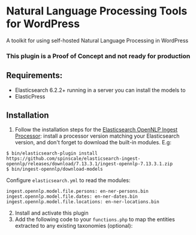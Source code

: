 # Natural Language Processing Tools for WordPress
A toolkit for using self-hosted Natural Language Processing in WordPress

### This plugin is a Proof of Concept and not ready for production

## Requirements:
- Elasticsearch 6.2.2+ running in a server you can install the models to
- ElasticPress

## Installation
1. Follow the installation steps for the [Elasticsearch OpenNLP Ingest Processor](https://github.com/spinscale/elasticsearch-ingest-opennlp): install a processor version matching your Elasticsearch version, and don't forget to download the built-in modules. E.g:

```
$ bin/elasticsearch-plugin install https://github.com/spinscale/elasticsearch-ingest-opennlp/releases/download/7.13.3.1/ingest-opennlp-7.13.3.1.zip
$ bin/ingest-opennlp/download-models
```

Configure `elasticsearch.yml` to read the modules:
```
ingest.opennlp.model.file.persons: en-ner-persons.bin
ingest.opennlp.model.file.dates: en-ner-dates.bin
ingest.opennlp.model.file.locations: en-ner-locations.bin
```

2. Install and activate this plugin
3. Add the following code to your `functions.php` to map the entities extracted to any existing taxonomies (optional):
